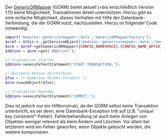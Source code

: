 Der
[GenericORMapper](http://adventure-php-framework.org/Seite/063-Generischer-OR-Mapper)
(GORM) bietet aktuell (=bis einschließlich Version 1.11) keine
Möglichkeit, Transaktionen direkt unterstützen. Hierzu gibt es eine
einfache Möglichkeit, dieses Verhalten mit Hilfe der
Datenbank-Verbindung, die der GORM nutzt, nachzustellen. Hierzu ist
folgender Code notwendig:

``` php
import('modules::genericormapper::data','GenericORMapperFactory');
$ormf = $this->__getServiceObject('modules::genericormapper::data','GenericORMapperFactory');
$orm = $ormf->getGenericORMapper({CONFIG_NAMESPACE},{CONFIG_NAME_AFFIX},{CONNECTION_NAME},{SERVICE_OBJECT_TYPE});
$dbConn = $orm->get('DBDriver');

// Transaktion starten
$dbConn->executeTextStatement('START TRANSACTION;');

// Business-Aktion durchführen
$foo = /* komplexe Objekt-Struktur */
$orm->saveObject($foo);

// Transaktion beenden
$dbConn->executeTextStatement('COMMIT;');
```

Dies ist jedoch nur ein Hilfkonstrukt, da der GORM selbst keine
Transaktion unterbricht, es sei denn, eine Datenbank-Exception tritt auf
(z.B. "*unique key constraint*"-Fehler). Fehlerbehandlung ist auch beim
Anlegen von Objekten weniger relevant als beim Ändern und Löschen. Vor
allem bei letzterem wird ein Fehler geworfen, wenn Objekte gelöscht
werden, die weitere komponieren.